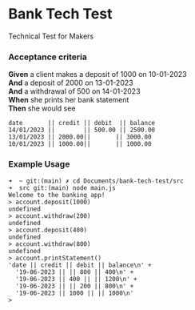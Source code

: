 # Bank Tech Test

Technical Test for Makers

### Acceptance criteria

**Given** a client makes a deposit of 1000 on 10-01-2023  
**And** a deposit of 2000 on 13-01-2023  
**And** a withdrawal of 500 on 14-01-2023  
**When** she prints her bank statement  
**Then** she would see

```
date       || credit || debit  || balance
14/01/2023 ||        || 500.00 || 2500.00
13/01/2023 || 2000.00||       || 3000.00
10/01/2023 || 1000.00||       || 1000.00
```

### Example Usage

```
➜  ~ git:(main) ✗ cd Documents/bank-tech-test/src
➜  src git:(main) node main.js
Welcome to the banking app!
> account.deposit(1000)
undefined
> account.withdraw(200)
undefined
> account.deposit(400)
undefined
> account.withdraw(800)
undefined
> account.printStatement()
'date || credit || debit || balance\n' +
  '19-06-2023 || || 800 || 400\n' +
  '19-06-2023 || 400 || || 1200\n' +
  '19-06-2023 || || 200 || 800\n' +
  '19-06-2023 || 1000 || || 1000\n'
>
```